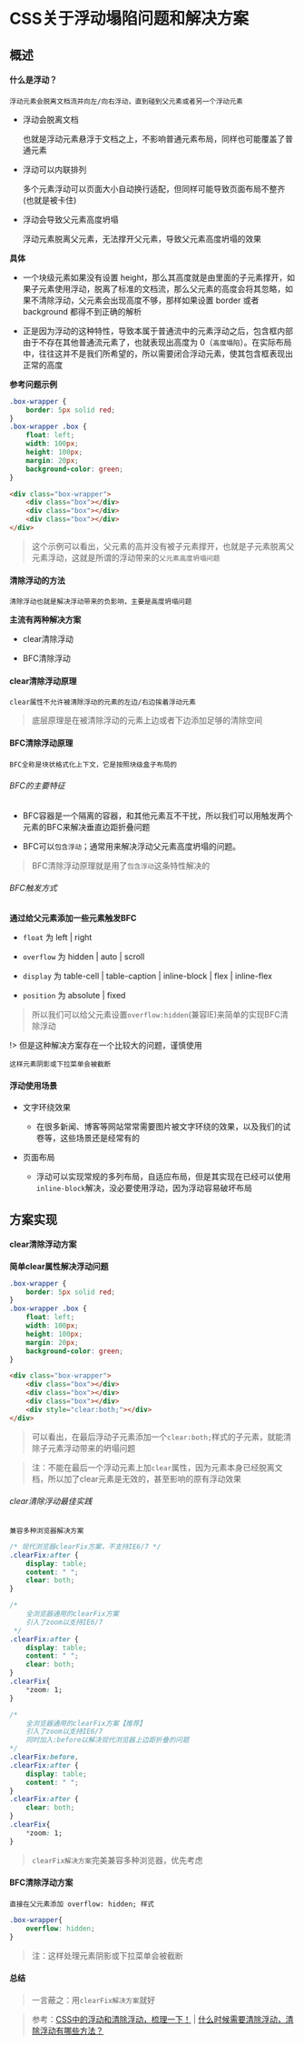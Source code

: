 <!--
 * @Description: CSS关于浮动塌陷问题和清除浮动
 * @Date: 2019-08-22 09:34:22
 * @LastEditors: phoebus
 * @LastEditTime: 2019-08-22 10:10:25
 -->
# CSS关于浮动塌陷问题和解决方案

## 概述

#### 什么是浮动？

	浮动元素会脱离文档流并向左/向右浮动，直到碰到父元素或者另一个浮动元素

* 浮动会脱离文档

	也就是浮动元素悬浮于文档之上，不影响普通元素布局，同样也可能覆盖了普通元素

* 浮动可以内联排列

	多个元素浮动可以页面大小自动换行适配，但同样可能导致页面布局不整齐(也就是被卡住)

* 浮动会导致父元素高度坍塌

	浮动元素脱离父元素，无法撑开父元素，导致父元素高度坍塌的效果

**具体**

* 一个块级元素如果没有设置 height，那么其高度就是由里面的子元素撑开，如果子元素使用浮动，脱离了标准的文档流，那么父元素的高度会将其忽略，如果不清除浮动，父元素会出现高度不够，那样如果设置 border 或者 background 都得不到正确的解析

* 正是因为浮动的这种特性，导致本属于普通流中的元素浮动之后，包含框内部由于不存在其他普通流元素了，也就表现出高度为 0（`高度塌陷`）。在实际布局中，往往这并不是我们所希望的，所以需要闭合浮动元素，使其包含框表现出正常的高度

**参考问题示例**

``` css
.box-wrapper {
  	border: 5px solid red;
}
.box-wrapper .box {
	float: left; 
	width: 100px; 
	height: 100px; 
	margin: 20px; 
	background-color: green;
}
```

``` html
<div class="box-wrapper">
	<div class="box"></div>
	<div class="box"></div>
	<div class="box"></div>
</div>
```

> 这个示例可以看出，父元素的高并没有被子元素撑开，也就是子元素脱离父元素浮动，这就是所谓的浮动带来的`父元素高度坍塌问题`

#### 清除浮动的方法

	清除浮动也就是解决浮动带来的负影响，主要是高度坍塌问题

**主流有两种解决方案**

* clear清除浮动

* BFC清除浮动

#### clear清除浮动原理

	clear属性不允许被清除浮动的元素的左边/右边挨着浮动元素

> 底层原理是在被清除浮动的元素上边或者下边添加足够的清除空间

#### BFC清除浮动原理

	BFC全称是块状格式化上下文，它是按照块级盒子布局的

###### BFC的主要特征

*  BFC容器是一个隔离的容器，和其他元素互不干扰，所以我们可以用触发两个元素的BFC来解决垂直边距折叠问题

* BFC可以`包含浮动`；通常用来解决浮动父元素高度坍塌的问题。

> BFC清除浮动原理就是用了`包含浮动`这条特性解决的

###### BFC触发方式

**通过给父元素添加一些元素触发BFC**

* `float` 为 left | right

* `overflow` 为 hidden | auto | scroll

* `display` 为 table-cell | table-caption | inline-block | flex | inline-flex

* `position` 为 absolute | fixed

> 所以我们可以给父元素设置`overflow:hidden`(兼容IE)来简单的实现BFC清除浮动

!> 但是这种解决方案存在一个比较大的问题，谨慎使用

	这样元素阴影或下拉菜单会被截断

#### 浮动使用场景

* 文字环绕效果

	* 在很多新闻、博客等网站常常需要图片被文字环绕的效果，以及我们的试卷等，这些场景还是经常有的

* 页面布局

	* 浮动可以实现常规的多列布局，自适应布局，但是其实现在已经可以使用`inline-block`解决，没必要使用浮动，因为浮动容易破坏布局

## 方案实现

#### clear清除浮动方案

**简单clear属性解决浮动问题**

``` css
.box-wrapper {
  	border: 5px solid red;
}
.box-wrapper .box {
	float: left; 
	width: 100px; 
	height: 100px; 
	margin: 20px; 
	background-color: green;
}
```

``` html
<div class="box-wrapper">
    <div class="box"></div>
    <div class="box"></div>
    <div class="box"></div>	
    <div style="clear:both;"></div>
</div>
```

> 可以看出，在最后浮动子元素添加一个`clear:both;`样式的子元素，就能清除子元素浮动带来的坍塌问题

> 注：不能在最后一个浮动元素上加`clear`属性，因为元素本身已经脱离文档，所以加了clear元素是无效的，甚至影响的原有浮动效果

###### clear清除浮动最佳实践

	兼容多种浏览器解决方案

``` css
/* 现代浏览器clearFix方案，不支持IE6/7 */
.clearFix:after {
    display: table;
    content: " ";
    clear: both;
}

/* 
	全浏览器通用的clearFix方案
	引入了zoom以支持IE6/7
 */
.clearFix:after {
    display: table;
    content: " ";
    clear: both;
}
.clearFix{
    *zoom: 1;
}

/* 
	全浏览器通用的clearFix方案【推荐】
	引入了zoom以支持IE6/7
	同时加入:before以解决现代浏览器上边距折叠的问题 
*/
.clearFix:before,
.clearFix:after {
    display: table;
    content: " ";
}
.clearFix:after {
    clear: both;
}
.clearFix{
    *zoom: 1;
}
```

> `clearFix解决方案`完美兼容多种浏览器，优先考虑

#### BFC清除浮动方案

	直接在父元素添加 overflow: hidden; 样式

``` css
.box-wrapper{
  	overflow: hidden;
}
```

> 注：这样处理元素阴影或下拉菜单会被截断

#### 总结

> 一言蔽之：用`clearFix解决方案`就好

> 参考：[CSS中的浮动和清除浮动，梳理一下！](https://www.jianshu.com/p/09bd5873bed4) | [什么时候需要清除浮动，清除浮动有哪些方法？](https://mp.weixin.qq.com/s/SVKMsQtOLNqYXeT_f95FUw)
